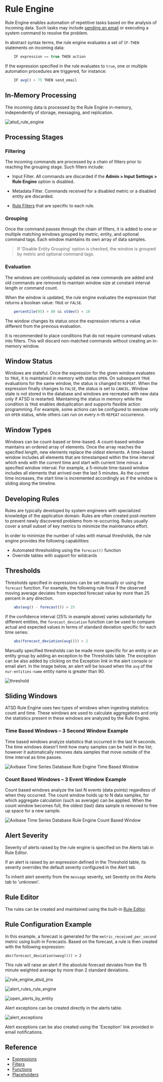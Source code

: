 # Rule Engine

Rule Engine enables automation of repetitive tasks based on the analysis of incoming data. Such tasks may include
[sending an
email](email-action.md "Email Action")
or executing a system command to resolve the problem.

In abstract syntax terms, the rule engine evaluates a set of `IF-THEN` statements on incoming data:

```javascript
    IF expression == true THEN action
```

If the expression specified in the rule evaluates to `true`, one or
multiple automation procedures are triggered, for instance:

```javascript
    IF avg() > 75 THEN send_email
```

## In-Memory Processing

The incoming data is processed by the Rule Engine in-memory,
independently of storage, messaging, and replication.

![](images/atsd_rule_engine.png "atsd_rule_engine")

## Processing Stages

### Filtering

The incoming commands are processed by a chain of filters prior to reaching the grouping stage. Such filters include:

* Input Filter. All commands are discarded if the **Admin > Input Settings > Rule Engine** option is disabled.

* Metadata Filter. Commands received for a disabled metric or a disabled entity are discarded.

* [Rule Filters](filters.md) that are specific to each rule.

### Grouping

Once the command passes through the chain of filters, it is added to one or multiple matching
windows grouped by metric, entity, and optional command tags. Each window maintains its own array of data samples.

> If 'Disable Entity Grouping' option is checked, the window is grouped by metric and optional command tags.

### Evaluation

The windows are continuously updated as new commands are added and old commands are
removed to maintain window size at constant interval length or command count.

When the window is updated, the rule engine evaluates the expression that returns a boolean value: `TRUE` or `FALSE`.

```javascript
    percentile(95) > 80 && stdev() < 10
```

The window changes its status once the expression returns a value different from the previous evaluation.

It is recommended to place conditions that do not require command values into filters. This will discard non-matched commands without creating an in-memory window.

## Window Status

Windows are stateful. Once the expression for the given window evaluates
to `TRUE`, it is maintained in memory with status `OPEN`. On subsequent `TRUE`
evaluations for the same window, the status is changed to `REPEAT`. When the expression
finally changes to `FALSE`, the status is set to `CANCEL`. Window state is
not stored in the database and windows are recreated with new data only if
ATSD is restarted. Maintaining the status in memory while the condition
is `TRUE` enables deduplication and supports flexible action programming.
For example, some actions can be configured to execute only on `OPEN`
status, while others can run on every n-th `REPEAT` occurrence.

## Window Types

Windows can be count-based or time-based. A count-based window maintains
an ordered array of elements. Once the array reaches the specified
length, new elements replace the oldest elements. A time-based window
includes all elements that are timestamped within the time interval which
ends with the current time and start with current time minus a specified
window interval. For example, a 5-minute time-based window includes all
elements that arrived over the last 5 minutes. As the current time
increases, the start time is incremented accordingly as if the window is
sliding along the timeline.

## Developing Rules

Rules are typically developed by system engineers with specialized
knowledge of the application domain. Rules are often
created post-mortem to prevent newly discovered problems from
re-occurring. Rules usually cover a small subset of key metrics to minimize the maintenance effort.

In order to minimize the number of rules with manual thresholds, the
rule engine provides the following capabilities:

-   Automated thresholding using the `forecast()` function
-   Override tables with support for wildcards

##   Thresholds

Thresholds specified in expressions can be set manually or using the
`forecast` function. For example, the following rule fires if the observed
moving average deviates from expected forecast value by more than 25
percent in any direction.

```javascript
    abs(avg() - forecast()) > 25
```

If the confidence interval (25% in example above) varies substantially
for different entities, the `forecast_deviation` function can be used to
compare actual and expected values in terms of standard deviation
specific for each time series:

```javascript
    abs(forecast_deviation(avg())) > 2
```

Manually specified thresholds can be made more specific for an entity or
an entity group by adding an exception to the Thresholds table. The
exception can be also added by clicking on the Exception link in the alert
console or email alert. In the image below, an alert will be issued when
the `avg` of the `nur-entities-name` entity name is greater than 90.

![](images/threshold.png "threshold")

## Sliding Windows

ATSD Rule Engine uses two types of windows when ingesting statistics:
count and time. These windows are used to calculate aggregations and
only the statistics present in these windows are analyzed by the Rule
Engine.

### Time Based Windows – 3 Second Window Example

Time based windows analyze statistics that occurred in the last N
seconds. The time windows doesn't limit how many samples can be held in
the list; however it automatically removes data samples that move
outside of the time interval as time passes.

![Axibase Time Series Database Rule Engine Time Based
Window](images/time_based_window3.png "time_based_window")

### Count Based Windows – 3 Event Window Example

Count based windows analyze the last N events (data points) regardless
of when they occurred. The count window holds up to N data samples, for which
aggregate calculation (such as average) can be applied. When the
count window becomes full, the oldest (last) data sample is removed to
free up space for a new sample.

![Axibase Time Series Database Rule Engine Count Based
Window](images/count_based_window3.png "count_based_window")

## Alert Severity

Severity of alerts raised by the rule engine is specified on the Alerts tab in Rule Editor.

If an alert is raised by an expression defined in the Threshold table, its severity overrides
the default severity configured in the Alert tab.

To inherit alert severity from the `message` severity, set Severity on the Alerts tab to 'unknown'.

## Rule Editor

The rules can be created and maintained using the built-in [Rule Editor](editor.md).

## Rule Configuration Example

In this example, a forecast is generated for the
`metric_received_per_second` metric using built-in Forecasts. Based
on the forecast, a rule is then created with the following expression:

```
abs(forecast_deviation(wavg())) > 2
```
This rule will raise an alert if the absolute forecast deviates from the
15 minute weighted average by more than 2 standard deviations.

![](images/rule_engine_atsd_jmx1.png "rule_engine_atsd_jmx")

![](images/alert_rules_rule_engine.png "alert_rules_rule_engine")

![](images/open_alerts_by_entity.png "open_alerts_by_entity")

Alert exceptions can be created directly in the alerts table.

![](images/alert_exceptions.png "alert_exceptions")

Alert exceptions can be also created using the 'Exception' link provided in email notifications.

## Reference

* [Expressions](expressions.md)
* [Filters](filters.md)
* [Functions](functions.md)
* [Placeholders](placeholders.md)
